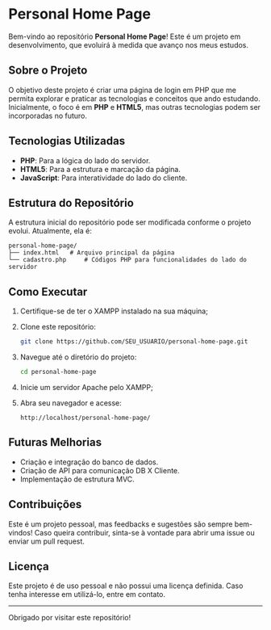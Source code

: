 # Personal Home Page

Bem-vindo ao repositório **Personal Home Page**! Este é um projeto em desenvolvimento, que evoluirá à medida que avanço nos meus estudos.

## Sobre o Projeto
O objetivo deste projeto é criar uma página de login em PHP que me permita explorar e praticar as tecnologias e conceitos que ando estudando. Inicialmente, o foco é em **PHP** e **HTML5**, mas outras tecnologias podem ser incorporadas no futuro.

## Tecnologias Utilizadas
- **PHP**: Para a lógica do lado do servidor.
- **HTML5**: Para a estrutura e marcação da página.
- **JavaScript**: Para interatividade do lado do cliente.

## Estrutura do Repositório
A estrutura inicial do repositório pode ser modificada conforme o projeto evolui. Atualmente, ela é:

```
personal-home-page/
├── index.html   # Arquivo principal da página
└── cadastro.php     # Códigos PHP para funcionalidades do lado do servidor
```

## Como Executar
1. Certifique-se de ter o XAMPP instalado na sua máquina;
2. Clone este repositório:
   ```bash
   git clone https://github.com/SEU_USUARIO/personal-home-page.git
   ```
3. Navegue até o diretório do projeto:
   ```bash
   cd personal-home-page
   ```
4. Inicie um servidor Apache pelo XAMPP;

5. Abra seu navegador e acesse:
   ```
   http://localhost/personal-home-page/
   ```

## Futuras Melhorias
- Criação e integração do banco de dados.
- Criação de API para comunicação DB X Cliente.
- Implementação de estrutura MVC.

## Contribuições
Este é um projeto pessoal, mas feedbacks e sugestões são sempre bem-vindos! Caso queira contribuir, sinta-se à vontade para abrir uma issue ou enviar um pull request.

## Licença
Este projeto é de uso pessoal e não possui uma licença definida. Caso tenha interesse em utilizá-lo, entre em contato.

---

Obrigado por visitar este repositório!

